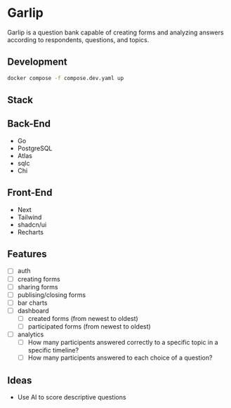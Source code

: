 # Garlip

Garlip is a question bank capable of creating forms and analyzing answers
according to respondents, questions, and topics.

## Development

```bash
docker compose -f compose.dev.yaml up
```

## Stack

## Back-End

- Go
- PostgreSQL
- Atlas
- sqlc
- Chi

## Front-End

- Next
- Tailwind
- shadcn/ui
- Recharts

## Features

- [ ] auth
- [ ] creating forms
- [ ] sharing forms
- [ ] publising/closing forms
- [ ] bar charts
- [ ] dashboard
  - [ ] created forms (from newest to oldest)
  - [ ] participated forms (from newest to oldest)
- [ ] analytics
  - [ ] How many participents answered correctly to a specific topic in a specific timeline?
  - [ ] How many participents answered to each choice of a question?

## Ideas

- Use AI to score descriptive questions

